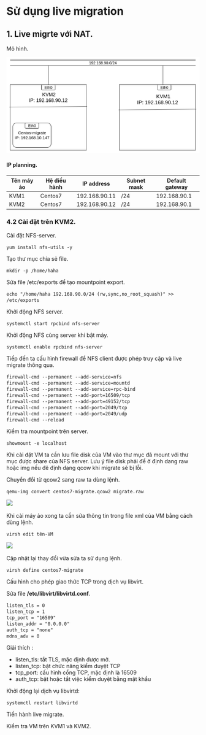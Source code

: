 # Sử dụng live migration

## 1. Live migrte với NAT.
Mô hình.

![](anhcentos8/anh20.png)

#### IP planning.
|  Tên máy ảo  | Hệ điều hành    |IP address | Subnet mask |Default gateway|
|------|------|-------|-----|-------|
|KVM1| Centos7|192.168.90.11| /24| 192.168.90.1|
|KVM2| Centos7| 192.168.90.12| /24|192.168.90.1|

<a name ="4.2"></a>
### 4.2 Cài đặt trên KVM2.

Cài đặt NFS-server.

 ```
yum install nfs-utils -y
 ```
Tạo thư mục chia sẻ file.
```
mkdir -p /home/haha
```

Sửa file /etc/exports để tạo mountpoint export.
```
echo "/home/haha 192.168.90.0/24 (rw,sync,no_root_squash)" >> /etc/exports
```
Khởi động NFS server.
```
systemctl start rpcbind nfs-server
```

Khởi động NFS cùng server khi bật máy.
```
systemctl enable rpcbind nfs-server
```

Tiếp đến ta cấu hình firewall để NFS client được phép truy cập và live migrate thông qua.

```
firewall-cmd --permanent --add-service=nfs
firewall-cmd --permanent --add-service=mountd
firewall-cmd --permanent --add-service=rpc-bind
firewall-cmd --permanent --add-port=16509/tcp
firewall-cmd --permanent --add-port=49152/tcp
firewall-cmd --permanent --add-port=2049/tcp
firewall-cmd --permanent --add-port=2049/udp
firewall-cmd --reload
```
Kiểm tra mountpoint trên server. 
```
showmount -e localhost
```
Khi cài đặt VM ta cần lưu file disk của VM vào thư mục đã mount với thư mục được share của NFS server. Lưu ý file disk phải để ở định dang raw hoặc img nếu đê định dạng qcow khi migrate sẽ bị lỗi.

Chuyển đổi từ qcow2 sang raw ta dùng lệnh.
```
qemu-img convert centos7-migrate.qcow2 migrate.raw
```
![](anhcentos8/anh17.png)

 Khi cài máy ảo xong ta cần sửa thông tin trong file xml của VM bằng cách dùng lệnh.
```
virsh edit tên-VM
```
![](anhcentos8/anh18.png)

Cập nhật lại thay đổi vừa sửa ta sử dụng lệnh.
```
virsh define centos7-migrate
```

Cấu hình cho phép giao thức TCP trong dịch vụ libvirt.

Sửa file **/etc/libvirt/libvirtd.conf**.
```
listen_tls = 0  
listen_tcp = 1
tcp_port = "16509"
listen_addr = "0.0.0.0"
auth_tcp = "none"
mdns_adv = 0
```
Giải thích :
- listen_tls: tắt TLS, mặc định được mở.
- listen_tcp: bật chức năng kiểm duyệt TCP
- tcp_port: cấu hình cổng TCP, mặc định là 16509
- auth_tcp: bật hoặc tắt việc kiểm duyệt bằng mật khẩu

Khởi động lại dịch vụ libvirtd:
```
systemctl restart libvirtd 
```

Tiến hành live migrate.

Kiểm tra VM trên KVM1 và KVM2.